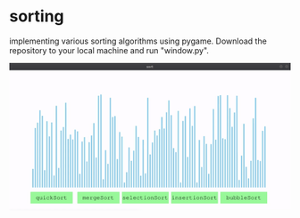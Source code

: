 # sorting
implementing various sorting algorithms using pygame.
Download the repository to your local machine and run "window.py".

![alt text](https://github.com/pavan-aeturi/sorting/blob/master/ezgif.com-video-to-gif.gif?raw=true)
